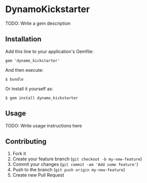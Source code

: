 # DynamoKickstarter

TODO: Write a gem description

## Installation

Add this line to your application's Gemfile:

    gem 'dynamo_kickstarter'

And then execute:

    $ bundle

Or install it yourself as:

    $ gem install dynamo_kickstarter

## Usage

TODO: Write usage instructions here

## Contributing

1. Fork it
2. Create your feature branch (`git checkout -b my-new-feature`)
3. Commit your changes (`git commit -am 'Add some feature'`)
4. Push to the branch (`git push origin my-new-feature`)
5. Create new Pull Request
